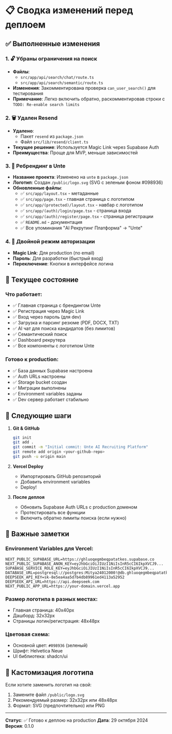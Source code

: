 # 📋 Сводка изменений перед деплоем

## ✅ Выполненные изменения

### 1. 🔓 Убраны ограничения на поиск
- **Файлы**: 
  - `src/app/api/search/chat/route.ts`
  - `src/app/api/search/semantic/route.ts`
- **Изменения**: Закомментирована проверка `can_user_search()` для тестирования
- **Примечание**: Легко включить обратно, раскомментировав строки с `TODO: Re-enable search limits`

### 2. 🗑️ Удален Resend
- **Удалено**: 
  - Пакет `resend` из `package.json`
  - Файл `src/lib/resend/client.ts`
- **Текущее решение**: Используется Magic Link через Supabase Auth
- **Преимущества**: Проще для MVP, меньше зависимостей

### 3. 🎨 Ребрендинг в Unte
- **Название проекта**: Изменено на `unte` в `package.json`
- **Логотип**: Создан `/public/logo.svg` (SVG с зеленым фоном #098936)
- **Обновленные файлы**:
  - ✅ `src/app/layout.tsx` - метаданные
  - ✅ `src/app/page.tsx` - главная страница с логотипом
  - ✅ `src/app/(protected)/layout.tsx` - навбар с логотипом
  - ✅ `src/app/(auth)/login/page.tsx` - страница входа
  - ✅ `src/app/(auth)/register/page.tsx` - страница регистрации
  - ✅ `README.md` - документация
  - ✅ Все упоминания "AI Рекрутинг Платформа" → "Unte"

### 4. 🔐 Двойной режим авторизации
- **Magic Link**: Для production (по email)
- **Пароль**: Для разработки (быстрый вход)
- **Переключение**: Кнопки в интерфейсе логина

## 🎯 Текущее состояние

### Что работает:
- ✅ Главная страница с брендингом Unte
- ✅ Регистрация через Magic Link
- ✅ Вход через пароль (для dev)
- ✅ Загрузка и парсинг резюме (PDF, DOCX, TXT)
- ✅ AI чат для поиска кандидатов (без лимитов)
- ✅ Семантический поиск
- ✅ Dashboard рекрутера
- ✅ Все компоненты с логотипом Unte

### Готово к production:
- ✅ База данных Supabase настроена
- ✅ Auth URLs настроены
- ✅ Storage bucket создан
- ✅ Миграции выполнены
- ✅ Environment variables заданы
- ✅ Dev сервер работает стабильно

## 🚀 Следующие шаги

1. **Git & GitHub**
   ```bash
   git init
   git add .
   git commit -m "Initial commit: Unte AI Recruiting Platform"
   git remote add origin <your-github-repo>
   git push -u origin main
   ```

2. **Vercel Deploy**
   - Импортировать GitHub репозиторий
   - Добавить environment variables
   - Deploy!

3. **После деплоя**
   - Обновить Supabase Auth URLs с production доменом
   - Протестировать все функции
   - Включить обратно лимиты поиска (если нужно)

## 📝 Важные заметки

### Environment Variables для Vercel:
```env
NEXT_PUBLIC_SUPABASE_URL=https://ghluoqegmbeqpatatkes.supabase.co
NEXT_PUBLIC_SUPABASE_ANON_KEY=eyJhbGciOiJIUzI1NiIsInR5cCI6IkpXVCJ9...
SUPABASE_SERVICE_ROLE_KEY=eyJhbGciOiJIUzI1NiIsInR5cCI6IkpXVCJ9...
DATABASE_URL=postgresql://postgres:Mitya24012000!@db.ghluoqegmbeqpatatkes.supabase.co:5432/postgres
DEEPSEEK_API_KEY=sk-8e5ea4aa5d7b4db89961ed4113a52952
DEEPSEEK_API_URL=https://api.deepseek.com
NEXT_PUBLIC_APP_URL=https://your-domain.vercel.app
```

### Размер логотипа в разных местах:
- Главная страница: 40x40px
- Дашборд: 32x32px
- Страницы логин/регистрация: 48x48px

### Цветовая схема:
- Основной цвет: `#098936` (зеленый)
- Шрифт: Helvetica Neue
- UI библиотека: shadcn/ui

## 🎨 Кастомизация логотипа

Если хотите заменить логотип на свой:
1. Замените файл `/public/logo.svg`
2. Рекомендуемый размер: 32x32px или 48x48px
3. Формат: SVG (предпочтительно) или PNG

---

**Статус**: ✅ Готово к деплою на production
**Дата**: 29 октября 2024
**Версия**: 0.1.0

